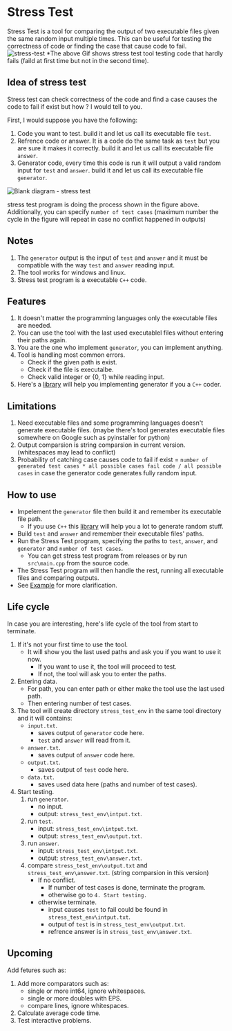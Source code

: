 # Stress Test

Stress Test is a tool for comparing the output of two executable files given the same random input multiple times.
This can be useful for testing the correctness of code or finding the case that cause code to fail.
![stress-test](https://user-images.githubusercontent.com/64589450/213825858-04b50328-50b8-4745-a91b-45bad81b0f45.gif)
*The above Gif shows stress test tool testing code that hardly fails (faild at first time but not in the second time).

## Idea of stress test

Stress test can check correctness of the code and find a case causes the code to fail if exist but how ? I would tell to you.

First, I would suppose you have the following:
1. Code you want to test. build it and let us call its executable file `test`.
2. Refrence code or answer. It is a code do the same task as `test` but you are sure it makes it correctly. build it and let us call its executable file `answer`.
3. Generator code, every time this code is run it will output a valid random input for `test` and `answer`. build it and let us call its executable file `generator`.

![Blank diagram - stress test](https://user-images.githubusercontent.com/64589450/213823040-ee8804f2-6345-4751-98b6-8e336f5eef0d.svg)

stress test program is doing the process shown in the figure above. Additionally, you can specify `number of test cases` (maximum number the cycle in the figure will repeat in case no conflict happened in outputs)

## Notes

1. The `generator` output is the input of `test` and `answer` and it must be compatible with the way `test` and `answer` reading input.
2. The tool works for windows and linux.
3. Stress test program is a executable `C++` code.

## Features

1. It doesn't matter the programming languages only the executable files are needed.
2. You can use the tool with the last used executablel files without entering their paths again.
3. You are the one who implement `generator`, you can implement anything.
3. Tool is handling most common errors.
    - Check if the given path is exist.
    - Check if the file is executalbe.
    - Check valid integer or {0, 1} while reading input.
3. Here's a [library](https://github.com/Omar622/Random-generator) will help you implementing generator if you a `C++` coder.

## Limitations

1. Need executable files and some programming languages doesn't generate executable files. (maybe there's tool generates executable files somewhere on Google such as pyinstaller for python)
2. Output comparsion is string comparsion in current version. (whitespaces may lead to conflict)
3. Probability of catching case causes code to fail if exist = `number of generated test cases * all possible cases fail code / all possible cases` in case the generator code generates fully random input.

## How to use

-   Impelement the `generator` file then build it and remember its executable file path.
    -   If you use `C++` this [library](https://github.com/Omar622/Random-generator) will help you a lot to generate random stuff.
-   Build `test` and `answer` and remember their executable files' paths.
-   Run the Stress Test program, specifying the paths to `test`, `answer`, and `generator` and `number of test cases`.
    -   You can get stress test program from releases or by run `src\main.cpp` from the source code.
-   The Stress Test program will then handle the rest, running all executable files and comparing outputs.
-   See [Example](https://github.com/Omar622/Stress-test/tree/main/example) for more clarification.

## Life cycle

In case you are interesting, here's life cycle of the tool from start to terminate.

1. If it's not your first time to use the tool.
    - It will show you the last used paths and ask you if you want to use it now.
        - If you want to use it, the tool will proceed to test.
        - If not, the tool will ask you to enter the paths.
2. Entering data.
    - For path, you can enter path or either make the tool use the last used path.
    - Then entering number of test cases.
3. The tool will create directory `stress_test_env` in the same tool directory and it will contains:
    - `input.txt`.
        - saves output of `generator` code here.
        - `test` and `answer` will read from it.
    - `answer.txt`.
        - saves output of `answer` code here.
    - `output.txt`.
        - saves output of `test` code here.
    - `data.txt`.
        - saves used data here (paths and number of test cases).
4. Start testing.
    1. run `generator`.
        - no input.
        - output: `stress_test_env\intput.txt`.
    2. run `test`.
        - input: `stress_test_env\intput.txt`.
        - output: `stress_test_env\output.txt`.
    3. run `answer`.
        - input: `stress_test_env\intput.txt`.
        - output: `stress_test_env\answer.txt`.
    4. compare `stress_test_env\output.txt` and `stress_test_env\answer.txt`. (string comparsion in this version)
        - If no conflict.
            - If number of test cases is done, terminate the program.
            - otherwise go to `4. Start testing.`
        - otherwise terminate.
            - input causes `test` to fail could be found in `stress_test_env\intput.txt`.
            - output of `test` is in `stress_test_env\output.txt`.
            - refrence answer is in `stress_test_env\answer.txt`.

## Upcoming

Add fetures such as:

1. Add more comparators such as:
    - single or more int64, ignore whitespaces.
    - single or more doubles with EPS.
    - compare lines, ignore whitespaces.
2. Calculate average code time.
3. Test interactive problems.
